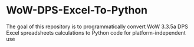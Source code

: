 # WoW-DPS-Excel-To-Python
The goal of this repository is to programmatically convert WoW 3.3.5a DPS Excel spreadsheets calculations to Python code for platform-independent use
